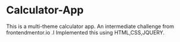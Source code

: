 # Calculator-App
This is a multi-theme calculator app. An intermediate challenge from frontendmentor.io .I  Implemented this using HTML,CSS,JQUERY.
